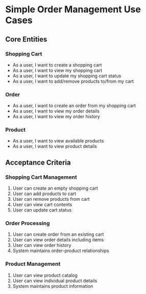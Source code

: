 # Simple Order Management Use Cases

## Core Entities

### Shopping Cart
- As a user, I want to create a shopping cart
- As a user, I want to view my shopping cart
- As a user, I want to update my shopping cart status
- As a user, I want to add/remove products to/from my cart

### Order
- As a user, I want to create an order from my shopping cart
- As a user, I want to view my order details
- As a user, I want to view my order history

### Product
- As a user, I want to view available products
- As a user, I want to view product details

## Acceptance Criteria

### Shopping Cart Management
1. User can create an empty shopping cart
2. User can add products to cart
3. User can remove products from cart
4. User can view cart contents
5. User can update cart status

### Order Processing
1. User can create order from an existing cart
2. User can view order details including items
3. User can view order history
4. System maintains order-product relationships

### Product Management
1. User can view product catalog
2. User can view individual product details
3. System maintains product information 